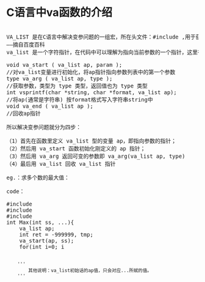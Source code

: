 # C语言中va函数的介绍
<pre>

VA_LIST 是在C语言中解决变参问题的一组宏，所在头文件：#include <stdarg.h>,用于获取不确定个数的参数 
——摘自百度百科 
va_list 是一个字符指针，在代码中可以理解为指向当前参数的一个指针，这里有几个与 va_list 相关的常见的函数

void va_start ( va_list ap, param );
//对va_list变量进行初始化，将ap指针指向参数列表中的第一个参数
type va_arg ( va_list ap, type ); 
//获取参数，类型为 type 类型，返回值也为 type 类型
int vsprintf(char *string, char *format, va_list ap);
//将ap(通常是字符串) 按format格式写入字符串string中
void va_end ( va_list ap ); 
//回收ap指针

所以解决变参问题就分为四步：

（1）首先在函数里定义 va_list 型的变量 ap，即指向参数的指针；
（2）然后用 va_start 函数初始化刚定义的 ap 指针；
（3）然后用 va_arg 返回可变的参数即 va_arg(va_list ap, type)
（4）最后用 va_list 回收 va_list 指针

eg.：求多个数的最大值：

code：

#include <stdio.h>
#include <stdlib.h>
#include <stdarg.h>
int Max(int ss, ...){
    va_list ap;
    int ret = -999999, tmp;
    va_start(ap, ss);
    for(int i=0; i<ss; i++){
        tmp = va_arg(ap, int);
        if(ret < tmp)
            ret = tmp;
    }
    va_end(ap);
    return ret;
}
int main()
{
    int cnt = 5;
    printf("%d\n",Max(cnt, 2, 3, 4, 5, 6));
    return 0;
}

</pre>
        '''
            其他说明：va_list初始话的ap值，只会对应...所赋的值。    
        '''